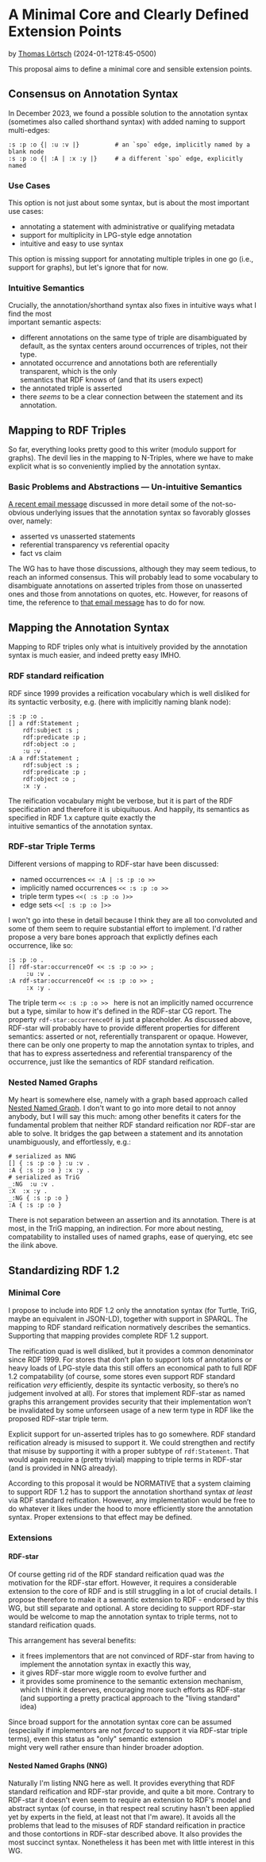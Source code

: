 # A Minimal Core and Clearly Defined Extension Points

by [Thomas Lörtsch](https://github.com/rat10) (2024-01-12T8:45-0500)

This proposal aims to define a minimal core and sensible extension points.


## Consensus on Annotation Syntax

In December 2023, we found a possible solution to the annotation syntax (sometimes also called shorthand syntax) 
with added naming to support multi-edges:

```turtle
:s :p :o {| :u :v |}          # an `spo` edge, implicitly named by a blank node
:s :p :o {| :A | :x :y |}     # a different `spo` edge, explicitly named
```

### Use Cases

This option is not just about some syntax, but is about the most important use cases:

- annotating a statement with administrative or qualifying metadata
- support for multiplicity in LPG-style edge annotation
- intuitive and easy to use syntax

This option is missing support for annotating multiple triples in one go (i.e., support for graphs), 
but let's ignore that for now.

### Intuitive Semantics

Crucially, the annotation/shorthand syntax also fixes in intuitive ways what I find the most  
important semantic aspects:

- different annotations on the same type of triple are disambiguated by default, as the syntax 
  centers around occurrences of triples, not their type.
- annotated occurrence and annotations both are referentially transparent, which is the only  
  semantics that RDF knows of (and that its users expect)
- the annotated triple is asserted
- there *seems* to be a clear connection between the statement and its annotation.


## Mapping to RDF Triples

So far, everything looks pretty good to this writer (modulo support for graphs). The devil lies in the mapping to
N-Triples, where we have to make explicit what is so conveniently implied by the annotation syntax.

### Basic Problems and Abstractions — Un-intuitive Semantics

[A recent email message](https://lists.w3.org/Archives/Public/public-rdf-star-wg/2024Jan/0062.html)
discussed in more detail some of the not-so-obvious underlying issues that the annotation
syntax so favorably glosses over, namely:

- asserted vs unasserted statements
- referential transparency vs referential opacity
- fact vs claim

The WG has to have those discussions, although they may seem tedious, to reach an informed consensus.
This will probably lead to some vocabulary to disambiguate annotations on asserted triples from 
those on unasserted ones and those from annotations on quotes, etc. However, for reasons of time, 
the reference to [that email message](https://lists.w3.org/Archives/Public/public-rdf-star-wg/2024Jan/0062.html) has to do for now.


## Mapping the Annotation Syntax

Mapping to RDF triples only what is intuitively provided by the annotation syntax is much easier, and 
indeed pretty easy IMHO.

### RDF standard reification

RDF since 1999 provides a reification vocabulary which is well disliked for its syntactic verbosity, 
e.g. (here with implicitly naming blank node):

```turtle
:s :p :o .
[] a rdf:Statement ;
    rdf:subject :s ;
    rdf:predicate :p ;
    rdf:object :o ;
    :u :v .
:A a rdf:Statement ;
    rdf:subject :s ;
    rdf:predicate :p ;
    rdf:object :o ;
    :x :y .
```
The reification vocabulary might be verbose, but it is part of the RDF specification and therefore 
it is ubiquituous. And happily, its semantics as specified in RDF 1.x capture quite exactly the  
intuitive semantics of the annotation syntax.

### RDF-star Triple Terms

Different versions of mapping  to RDF-star have been discussed:

- named occurrences `<< :A | :s :p :o >>`
- implicitly named occurrences `<< :s :p :o >> `
- triple term types `<<( :s :p :o )>>`
- edge sets `<<[ :s :p :o ]>>`

I won't go into these in detail because I think they are all too convoluted and some of them seem to 
require substantial effort to implement. I'd rather propose a very bare bones approach that explictly
defines each occurrence, like so:
```turtle
:s :p :o .
[] rdf-star:occurrenceOf << :s :p :o >> ;
     :u :v .
:A rdf-star:occurrenceOf << :s :p :o >> ;
     :x :y .
```
The triple term `<< :s :p :o >> ` here is not an implicitly named occurrence but a type, similar to 
how it's defined in the RDF-star CG report.
The property `rdf-star:occurrenceOf` is just a placeholder. As discussed above, RDF-star will probably
have to provide different properties for different semantics: asserted or not, referentially transparent
or opaque. However, there can be only one property to map the annotation syntax to triples, and that has
to express assertedness and referential transparency of the occurrence, just like the semantics of RDF 
standard reification.

### Nested Named Graphs
My heart is somewhere else, namely with a graph based approach called [Nested Named Graph](https://github.com/rat10/nng). 
I don't want to go into more detail to not annoy anybody, but I will say this much: among other benefits 
it caters for the fundamental problem that neither RDF standard reification nor RDF-star are able to 
solve. It bridges the gap between a statement and its annotation unambiguously, and effortlessly, e.g.:
```turtle
# serialized as NNG
[] { :s :p :o } :u :v .
:A { :s :p :o } :x :y .
# serialized as TriG
_:NG  :u :v .
:X  :x :y .
_:NG { :s :p :o }
:A { :s :p :o }
```
There is not separation between an assertion and its annotation. There is at most, in the TriG mapping, 
an indirection. For more about nesting, compatability to installed uses of named graphs, ease of querying, 
etc see the ilink above.


## Standardizing RDF 1.2

### Minimal Core

I propose to include into RDF 1.2 only the annotation syntax (for Turtle, TriG, maybe an equivalent 
in JSON-LD), together with support in SPARQL. The mapping to RDF standard reification normatively 
describes the semantics. Supporting that mapping provides complete RDF 1.2 support.

The reification quad is well disliked, but it provides a common denominator since RDF 1999.
For stores that don’t plan to support lots of annotations or heavy loads of LPG-style data this still 
offers an economical path to full RDF 1.2 compatability (of course, some stores even support RDF 
standard reification *very* efficiently, despite its syntactic verbosity, so there’s no judgement 
involved at all). For stores that implement RDF-star as named graphs this arrangement provides 
security that their implementation won’t be invalidated by some unforseen usage of a new term type
in RDF like the proposed RDF-star triple term.

Explicit support for un-asserted triples has to go somewhere. RDF standard reification already is
misused to support it. We could strengthen and rectify that misuse by supporting it with a proper
subtype of `rdf:Statement`. That would again require a (pretty trivial) mapping to triple terms in 
RDF-star (and is provided in NNG already).

According to this proposal it would be NORMATIVE that a system claiming to support RDF 1.2 has to 
support the annotation shorthand syntax *at least* via RDF standard reification. However, any 
implementation would be free to do whatever it likes under the hood to more efficiently store 
the annotation syntax. Proper extensions to that effect may be defined.


### Extensions

#### RDF-star

Of course getting rid of the RDF standard reification quad was *the* motivation for the RDF-star effort. 
However, it requires a considerable extension to the core of RDF and is still struggling in a lot
of crucial details. I propose therefore to make it a semantic extension to RDF - endorsed by this WG,
but still separate and optional. A store deciding to support RDF-star would be welcome to map the 
annotation syntax to triple terms, not to standard reification quads. 

This arrangement has several benefits:

- it frees implementors that are not convinced of RDF-star from having to implement the annotation
  syntax in exactly this way,
- it gives RDF-star more wiggle room to evolve further and
- it provides some prominence to the semantic extension mechanism, which I think it deserves, 
encouraging more such efforts as RDF-star (and supporting a pretty practical approach to the
"living standard" idea)

Since broad support for the annotation syntax core can be assumed (especially if implementors are not 
*forced* to support it via RDF-star triple terms), even this status as "only" semantic extension  
might very well rather ensure than hinder broader adoption.


#### Nested Named Graphs (NNG)

Naturally I'm listing NNG here as well. It provides everything that RDF standard reification and
RDF-star provide, and quite a bit more. Contrary to RDF-star it doesn't even seem to require an 
extension to RDF's model and abstract syntax (of course, in that respect real scrutiny hasn't been 
applied yet by experts in the field, at least not that I'm aware). It avoids all the problems that 
lead to the misuses of RDF standard reification in practice and those contortions in RDF-star 
described above. It also provides the most succinct syntax. Nonetheless it has been met with little 
interest in this WG.
